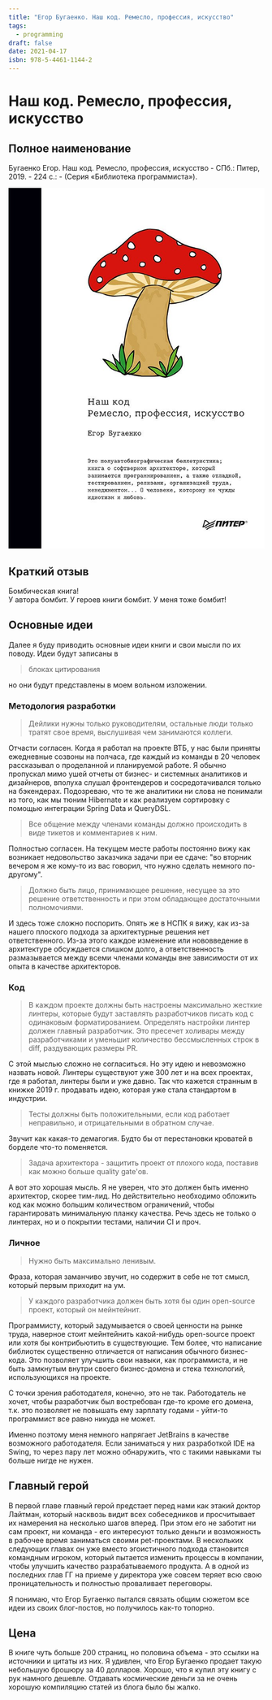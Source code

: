 ```yaml
---
title: "Егор Бугаенко. Наш код. Ремесло, профессия, искусство"
tags:
  - programming
draft: false
date: 2021-04-17
isbn: 978-5-4461-1144-2
---
```


# Наш код. Ремесло, профессия, искусство

## Полное наименование

Бугаенко Егор. Наш код. Ремесло, профессия, искусство - СПб.: Питер, 2019. - 224 с.: - (Серия «Библиотека программиста»).

![coverage](../_resources/bugayenko_code_ahead.jpg)


## Краткий отзыв

Бомбическая книга! \
У автора бомбит. У героев книги бомбит. У меня тоже бомбит!

## Основные идеи

Далее я буду приводить основные идеи книги и свои мысли по их поводу.
Идеи будут записаны в 
> блоках цитирования
 
но они будут представлены в моем вольном изложении.

###  Методология разработки
> Дейлики нужны только руководителям, остальные люди только тратят свое время, выслушивая чем занимаются коллеги.

Отчасти согласен. 
Когда я работал на проекте ВТБ, у нас были приняты ежедневные созвоны на полчаса, где каждый из команды в 20 человек рассказывал о проделанной и планируемой работе.
Я обычно пропускал мимо ушей отчеты от бизнес- и системных аналитиков и дизайнеров, вполуха слушал фронтендеров и сосредотачивался только на бэкендерах.
Подозреваю, что те же аналитики ни слова не понимали из того, как мы тюним Hibernate и как реализуем сортировку с помощью интеграции Spring Data и QueryDSL.

> Все общение между членами команды должно происходить в виде тикетов и комментариев к ним.

Полностью согласен. 
На текущем месте работы постоянно вижу как возникает недовольство заказчика задачи при ее сдаче: "во вторник вечером я же кому-то из вас говорил, что нужно сделать немного по-другому".

> Должно быть лицо, принимающее решение, несущее за это решение ответственность и при этом обладающее достаточными полномочиями.

И здесь тоже сложно поспорить.
Опять же в НСПК я вижу, как из-за нашего плоского подхода за архитектурные решения нет ответственного. 
Из-за этого каждое изменение или нововведение в архитектуре обсуждается слишком долго, а ответственность размазывается между всеми членами команды вне зависимости от их опыта в качестве архитекторов.

### Код
> В каждом проекте должны быть настроены максимально жесткие линтеры, которые будут заставлять разработчиков писать код с одинаковым форматированием. Определять настройки линтер должен главный разработчик.
> Это пресечет холивары между разработчиками и уменьшит количество бессмысленных строк в diff, раздувающих размеры PR.

С этой мыслью сложно не согласиться. 
Но эту идею и невозможно назвать новой.
Линтеры существуют уже 300 лет и на всех проектах, где я работал, линтеры были и уже давно.
Так что кажется странным в книжке 2019 г. продавать идею, которая уже стала стандартом в индустрии.

> Тесты должны быть положительными, если код работает неправильно, и отрицательными в обратном случае.

Звучит как какая-то демагогия. Будто бы от перестановки кроватей в борделе что-то поменяется.

> Задача архитектора - защитить проект от плохого кода, поставив как можно больше quality gate'ов.

А вот это хорошая мысль. 
Я не уверен, что это должен быть именно архитектор, скорее тим-лид.
Но действительно необходимо обложить код как можно большим количеством ограничений, чтобы гарантировать минимальную планку качества.
Речь здесь не только о линтерах, но и о покрытии тестами, наличии CI и проч.


### Личное
> Нужно быть максимально ленивым.

Фраза, которая заманчиво звучит, но содержит в себе не тот смысл, который первым приходит на ум.

> У каждого разработчика должен быть хотя бы один open-source проект, который он мейнтейнит.

Программисту, который задумывается о своей ценности на рынке труда, наверное стоит мейнтейнить какой-нибудь open-source проект или хотя бы контрибьютить в существующие.
Тем более, что написание библиотек существенно отличается от написания обычного бизнес-кода. 
Это позволяет улучшить свои навыки, как программиста, и не быть замкнутым внутри своего бизнес-домена и стека технологий, использующихся на проекте.

С точки зрения работодателя, конечно, это не так. 
Работодатель не хочет, чтобы разработчик был востребован где-то кроме его домена, т.к. это позволяет не повышать ему зарплату годами - уйти-то программист все равно никуда не может.

Именно поэтому меня немного напрягает JetBrains в качестве возможного работодателя. Если заниматься у них разработкой IDE на Swing, то через пару лет можно обнаружить, что с такими навыками ты больше нигде не нужен.


## Главный герой

В первой главе главный герой предстает перед нами как этакий доктор Лайтман, который насквозь видит всех собеседников и просчитывает их намерения на несколько шагов вперед.
При этом его не заботит ни сам проект, ни команда - его интересуют только деньги и возможность в рабочее время заниматься своими pet-проектами.
В нескольких следующих главах он уже вместо эгоистичного подхода становится командным игроком, который пытается изменить процессы в компании, чтобы улучшить качество разрабатываемого продукта.
А в одной из последних глав ГГ на приеме у директора уже совсем теряет всю свою проницательность и полностью проваливает переговоры.

Я понимаю, что Егор Бугаенко пытался связать общим сюжетом все идеи из своих блог-постов, но получилось как-то топорно.


## Цена

В книге чуть больше 200 страниц, но половина объема - это ссылки на источники и цитаты из них.
Я удивлен, что Егор Бугаенко продает такую небольшую брошюру за 40 долларов. 
Хорошо, что я купил эту книгу с рук намного дешевле. Отдавать космические деньги за не очень хорошую компиляцию статей из блога было бы жалко.
